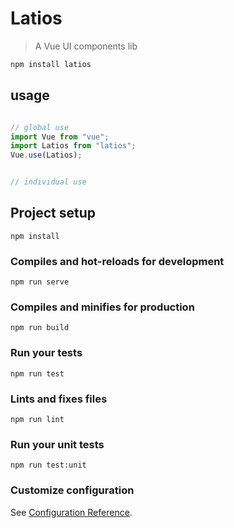 # Latios

> A Vue UI components lib

```bash
npm install latios
```

## usage
```javascript

// global use
import Vue from "vue";
import Latios from "latios";
Vue.use(Latios);


// individual use


```

## Project setup
```
npm install
```

### Compiles and hot-reloads for development
```
npm run serve
```

### Compiles and minifies for production
```
npm run build
```

### Run your tests
```
npm run test
```

### Lints and fixes files
```
npm run lint
```

### Run your unit tests
```
npm run test:unit
```

### Customize configuration
See [Configuration Reference](https://cli.vuejs.org/config/).
